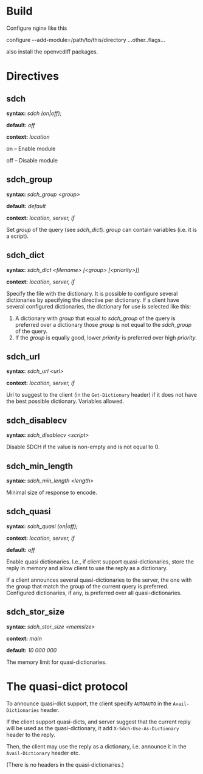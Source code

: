Build
=====

Configure nginx like this

configure --add-module=/path/to/this/directory ...other..flags...

also install the openvcdiff packages.

Directives
=========

sdch
----
**syntax:** *sdch (on|off);*

**default:** *off*

**context:** *location*

on – Enable module

off – Disable module

sdch_group
----------
**syntax:** *sdch_group &lt;group&gt;*

**default:** *default*

**context:** *location, server, if*

Set *group* of the query (see *sdch_dict*). *group* can contain variables 
(i.e. it is a script).

sdch_dict
---------
**syntax:** *sdch_dict &lt;filename&gt; [&lt;group&gt; [&lt;priority&gt;]]*

**context:** *location, server, if*

Specify the file with the dictionary. It is possible to configure several 
dictionaries by specifying the directive per dictionary.
If a client have several configured dictionaries, the dictionary for use is 
selected like this: 
1. A dictionary with *group*  that equal to *sdch_group* of the query is 
preferred over a dictionary those *group* is not equal to the *sdch_group* 
of the query.
2. If the *group* is equally good, lower *priority* is preferred over 
high *priority*.

sdch_url
--------
**syntax:** *sdch_url &lt;url&gt;*

**context:** *location, server, if*

Url to suggest to the client (in the `Get-Dictionary` header) if it does not 
have the best possible dictionary. Variables allowed.

sdch_disablecv
--------------
**syntax:** *sdch_disablecv &lt;script&gt;*

Disable SDCH if the value is non-empty and is not equal to 0.

sdch_min_length
--------------
**syntax:** *sdch_min_length &lt;length&gt;*

Minimal size of response to encode.


sdch_quasi
----------
**syntax:** *sdch_quasi (on|off);*

**context:** *location, server, if*

**default:** *off*

Enable quasi dictionaries. I.e., if client support quasi-dictionaries, store 
the reply in memory and allow client to use the reply as a dictionary.

If a client announces several quasi-dictionaries to the server, the one with 
the group that match the group of the current query is preferred. Configured 
dictionaries, if any, is preferred over all quasi-dictionaries.

sdch_stor_size
--------------
**syntax:** *sdch_stor_size &lt;memsize&gt;*

**context:** *main*

**default:** *10 000 000*

The memory limit for quasi-dictionaries.

The quasi-dict protocol
=======================
To announce quasi-dict support, the client specify `AUTOAUTO` in 
the `Avail-Dictionaries` header.

If the client support quasi-dicts, and server suggest that the current reply 
will be used as the quasi-dictionary, it add `X-Sdch-Use-As-Dictionary` 
header to the reply. 

Then, the client may use the reply as a dictionary, i.e. announce it in the 
`Avail-Dictionary` header etc.

(There is no headers in the quasi-dictionaries.)
